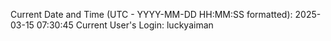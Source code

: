 Current Date and Time (UTC - YYYY-MM-DD HH:MM:SS formatted): 2025-03-15 07:30:45
Current User's Login: luckyaiman
